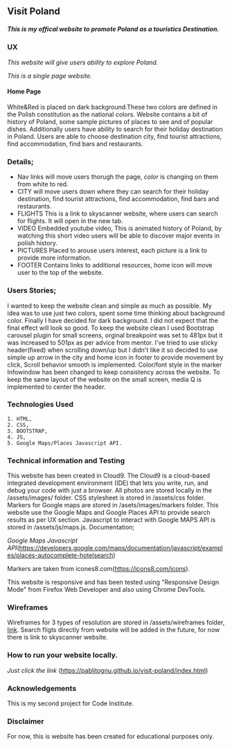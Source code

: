 ## Visit Poland

##### This is my offical website to promote Poland as a touristics Destination. #####


### UX

*This website will give users ability to explore Poland.*

*This is a single page website.* 


#### Home Page 

White&Red is placed on dark background.These two colors are defined in the Polish constitution as the national colors.
Website contains a bit of history of Poland, some sample pictures of places to see and of popular dishes. 
Additionally users have ability to search for their holiday destination in Poland. 
Users are able to choose destination city, find tourist attractions, find accommodation, find bars and restaurants.

### Details;

* Nav links will move users thorugh the page, *color* is changing on them from white to red.
* CITY will move users down where they can search for their holiday destination, find tourist attractions, find accommodation, find bars and restaurants.
* FLIGHTS This is a link to skyscanner website, where users can search for flights. It will open in the new tab.
* VIDEO Embedded youtube video, This is animated history of Poland, by watching this short video users will be able to discover major events in polish history. 
* PICTURES Placed to arouse users interest, each picture is a link to provide more information.
* FOOTER Contains links to additional resources, home icon will move user to the top of the website. 

### Users Stories;

I wanted to keep the website clean and simple as much as possible. My idea was to use just two colors, spent some time thinking about background color. Finally I have decided for dark background.
I did not expect that the final effect will look so good. To keep the website clean I used Bootstrap carousel plugin for small screens, orginal breakpoint was set to 481px but it was increased to 501px as per advice from mentor.
I've tried to use sticky header(fixed) when scrolling down/up but I didn't like it so decided to use simple up arrow in the city and home icon in footer to provide movement by click, Scroll behavior smooth is implemented.
Color/font style in the marker Infowindow has been changed to keep consistency across the website.
To keep the same layout of the website on the small screen, media Q is implemented to center the header.

### Technologies Used

    1. HTML,
    2. CSS,
    3. BOOTSTRAP,
    4. JS,
    5. Google Maps/Places Javascript API.
    
### Technical information and Testing

This website has been created in Cloud9. The Cloud9 is a cloud-based integrated development environment (IDE) that lets you write, run, and debug your code with just a browser.
All photos are stored locally in the /assets/images/ folder.
CSS stylesheet is stored in /assets/css folder.
Markers for Google maps are stored in /asets/images/markers folder.
This website use the Google Maps and Google Places API to provide search results as per UX section.
Javascript to interact with Google MAPS API is stored in /assets/js/maps.js.
Documentation;

*Google Maps Javascript API*(https://developers.google.com/maps/documentation/javascript/examples/places-autocomplete-hotelsearch)

Markers are taken from icones8.com(https://icons8.com/icons).

This website is responsive and has been tested using "Responsive Design Mode" from Firefox Web Developer and also using Chrome DevTools.

### Wireframes

Wireframes for 3 types of resolution are stored in /assets/wireframes folder,  [link](/assets/wireframes). Search fligts directly from website will be added in the future, for now there is link to skyscanner website.


### How to run your website locally.

*Just click the link*
(https://pablitognu.github.io/visit-poland/index.html)


### Acknowledgements

This is my second project for Code Institute. 

### Disclaimer

For now, this is website has been created for educational purposes only.